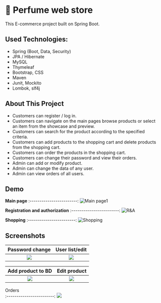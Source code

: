 # :hibiscus: Perfume web store

This E-commerce project built on Spring Boot.

## Used Technologies:

* Spring (Boot, Data, Security)
* JPA / Hibernate
* MySQL
* Thymeleaf
* Bootstrap, CSS
* Maven
* Junit, Mockito
* Lombok, slf4j

## About This Project
* Customers can register / log in.
* Customers can navigate on the main pages browse products or select an item from the showcase and preview.
* Customers can search for the product according to the specified criteria.
* Customers can add products to the shopping cart and delete products from the shopping cart.
* Customers can order the products in the shopping cart.
* Customers can change their password and view their orders.
* Admin can add or modify product.
* Admin can change the data of any user.
* Admin can view orders of all users.

## Demo
**Main page**
:------------------------:
![Main page1](img/gif/1_Main.gif)


**Registration and authorization**
:------------------------:
![R&A](img/gif/2_Reg.gif)

**Shopping**
:------------------------:
![Shopping](img/gif/3_Shop.gif)

## Screenshots

Password change      |  User list/edit
:------------------------:|:-------------------------:
![](https://i.ibb.co/Z1wz3Cz/1-Password-change.jpg)  |  ![](https://i.ibb.co/CPRWb6k/2-User-listedit.png)

Add product to BD      |  Edit product
:------------------------:|:-------------------------:
![](https://i.ibb.co/bQyknTW/3-Add-product-to-BD.png)  |  ![](https://i.ibb.co/T2k9f2q/4-Edit-product.png)

Orders      
:------------------------:
![](https://i.ibb.co/C9tjyVH/5Orders.png) 